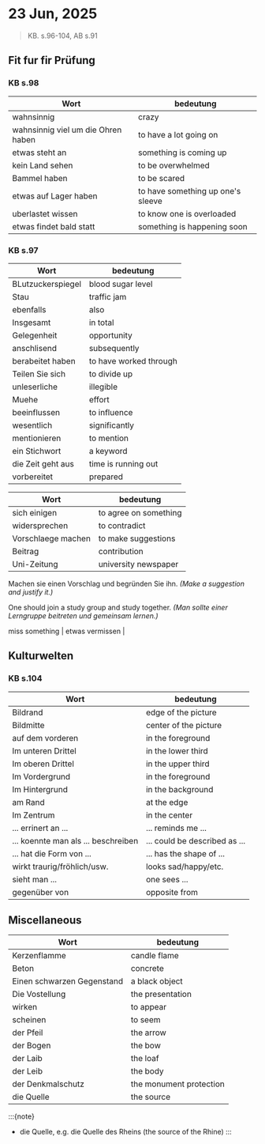 # 23 Jun, 2025
> KB. s.96-104, AB s.91

## Fit fur fir Prüfung

### KB s.98
Wort | bedeutung |
------|-----------|
wahnsinnig | crazy |
wahnsinnig viel um die Ohren haben | to have a lot going on |
etwas steht an | something is coming up |
kein Land sehen | to be overwhelmed |
Bammel haben | to be scared |
etwas auf Lager haben | to have something up one's sleeve |
uberlastet wissen | to know one is overloaded |
etwas findet bald statt | something is happening soon |

### KB s.97
Wort | bedeutung |
------|-----------|
BLutzuckerspiegel | blood sugar level |
Stau | traffic jam |
ebenfalls | also |
Insgesamt | in total |
Gelegenheit | opportunity |
anschlisend | subsequently |
berabeitet haben | to have worked through |
Teilen Sie sich | to divide up |
unleserliche | illegible |
Muehe | effort |
beeinflussen | to influence |
wesentlich | significantly |
mentionieren | to mention |
ein Stichwort | a keyword |
die Zeit geht aus | time is running out |
vorbereitet | prepared |

Wort | bedeutung |
------|-----------|
sich einigen| to agree on something |
widersprechen | to contradict |
Vorschlaege machen | to make suggestions |
Beitrag | contribution |
Uni-Zeitung | university newspaper |

Machen sie einen Vorschlag  und begründen Sie ihn.
*(Make a suggestion and justify it.)*

One should join a study group and study together.
*(Man sollte einer Lerngruppe beitreten und gemeinsam lernen.)*



miss something | etwas vermissen |



## Kulturwelten

### KB s.104

Wort | bedeutung |
------|-----------|
Bildrand | edge of the picture |
Bildmitte | center of the picture |
auf dem vorderen | in the foreground |
Im unteren Drittel | in the lower third |
Im oberen Drittel | in the upper third |
Im Vordergrund | in the foreground |
Im Hintergrund | in the background |
am Rand | at the edge |
Im Zentrum | in the center |
... errinert an ... | ... reminds me ... |
... koennte man als ... beschreiben| ... could be described as ... |
... hat die Form von ... | ... has the shape of ... |
wirkt traurig/fröhlich/usw. | looks sad/happy/etc. |
sieht man ... | one sees ... |
gegenüber von | opposite from |

## Miscellaneous

Wort | bedeutung |
------|-----------|
Kerzenflamme | candle flame |
Beton | concrete |
Einen schwarzen Gegenstand | a black object |
Die Vostellung | the presentation |
wirken | to appear |
scheinen | to seem |
der Pfeil | the arrow |
der Bogen | the bow |
der Laib | the loaf |
der Leib | the body |
der Denkmalschutz | the monument protection |
die Quelle | the source |


:::{note}
- die Quelle, e.g. die Quelle des Rheins (the source of the Rhine)
:::
